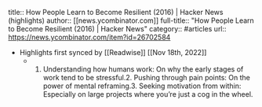 title:: How People Learn to Become Resilient (2016) | Hacker News (highlights)
author:: [[news.ycombinator.com]]
full-title:: "How People Learn to Become Resilient (2016) | Hacker News"
category:: #articles
url:: https://news.ycombinator.com/item?id=26702584

- Highlights first synced by [[Readwise]] [[Nov 18th, 2022]]
	- 1. Understanding how humans work: On why the early stages of work tend to be stressful.2. Pushing through pain points: On the power of mental reframing.3. Seeking motivation from within: Especially on large projects where you’re just a cog in the wheel.